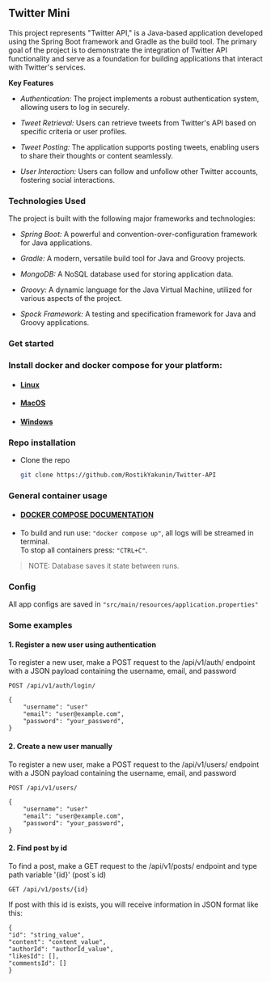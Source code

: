 ## Twitter Mini
This project represents "Twitter API," is a Java-based application developed using the Spring Boot framework and Gradle as the build tool. The primary goal of the project is to demonstrate the integration of Twitter API functionality and serve as a foundation for building applications that interact with Twitter's services.

**Key Features**
- *Authentication:* The project implements a robust authentication system, allowing users to log in securely.

- *Tweet Retrieval:* Users can retrieve tweets from Twitter's API based on specific criteria or user profiles.

- *Tweet Posting:* The application supports posting tweets, enabling users to share their thoughts or content seamlessly.

- *User Interaction:* Users can follow and unfollow other Twitter accounts, fostering social interactions.

### Technologies Used

The project is built with the following major frameworks and technologies:

- *Spring Boot:* A powerful and convention-over-configuration framework for Java applications.

- *Gradle:* A modern, versatile build tool for Java and Groovy projects.

- *MongoDB:* A NoSQL database used for storing application data.

- *Groovy:* A dynamic language for the Java Virtual Machine, utilized for various aspects of the project.

- *Spock Framework:* A testing and specification framework for Java and Groovy applications.

### Get started

### Install docker and docker compose for your platform:
- #### [Linux](https://docs.docker.com/desktop/install/linux-install/)
- #### [MacOS](https://docs.docker.com/desktop/install/mac-install/)
- #### [Windows](https://docs.docker.com/desktop/windows/wsl/)

### Repo installation
- Clone the repo
   ```sh
   git clone https://github.com/RostikYakunin/Twitter-API
   ```

### General container usage
- #### [DOCKER COMPOSE DOCUMENTATION](https://docs.docker.com/compose/reference/)
- To build and run use: `"docker compose up"`, all logs will be streamed in terminal. <br>
  To stop all containers press: `"CTRL+C"`.

> NOTE: Database saves it state between runs.

### Config
All app configs are saved in `"src/main/resources/application.properties"`

### Some examples

#### 1. Register a new user using authentication
To register a new user, make a POST request to the /api/v1/auth/ endpoint with a JSON payload containing the username, email, and password
```
POST /api/v1/auth/login/ 

{
    "username": "user"
    "email": "user@example.com",
    "password": "your_password",
}
```

#### 2. Create a new user manually
To register a new user, make a POST request to the /api/v1/users/ endpoint with a JSON payload containing the username, email, and password
```
POST /api/v1/users/ 

{
    "username": "user"
    "email": "user@example.com",
    "password": "your_password",
}
```

#### 2. Find post by id
To find a post, make a GET request to the /api/v1/posts/ endpoint and type path variable '{id}' (post`s id) 
```
GET /api/v1/posts/{id} 
```

If post with this id is exists, you will receive information in JSON format like this: 

```
{
"id": "string_value",
"content": "content_value",
"authorId": "authorId_value",
"likesId": [],
"commentsId": []
}
```
